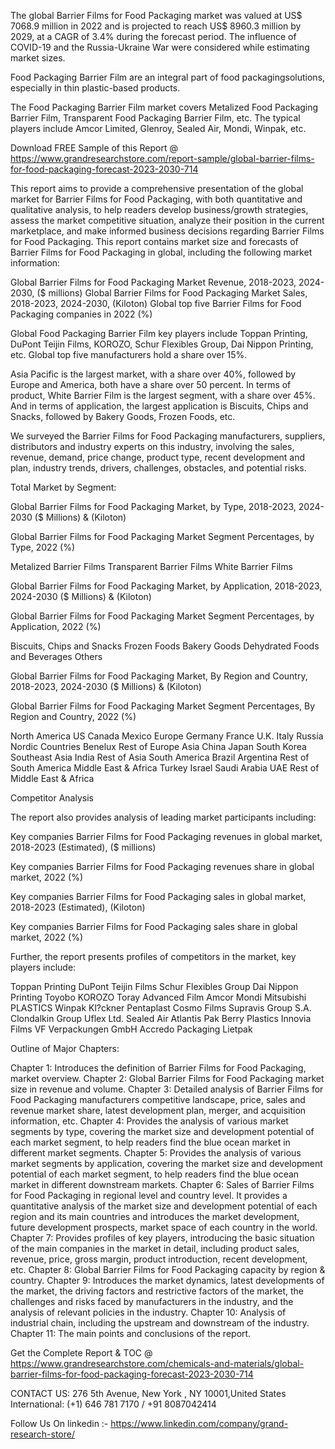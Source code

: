 
The global Barrier Films for Food Packaging market was valued at US$ 7068.9 million in 2022 and is projected to reach US$ 8960.3 million by 2029, at a CAGR of 3.4% during the forecast period. The influence of COVID-19 and the Russia-Ukraine War were considered while estimating market sizes.

Food Packaging Barrier Film are an integral part of food packagingsolutions, especially in thin plastic-based products.

The Food Packaging Barrier Film market covers Metalized Food Packaging Barrier Film, Transparent Food Packaging Barrier Film, etc. The typical players include Amcor Limited, Glenroy, Sealed Air, Mondi, Winpak, etc.

Download FREE Sample of this Report @ https://www.grandresearchstore.com/report-sample/global-barrier-films-for-food-packaging-forecast-2023-2030-714

This report aims to provide a comprehensive presentation of the global market for Barrier Films for Food Packaging, with both quantitative and qualitative analysis, to help readers develop business/growth strategies, assess the market competitive situation, analyze their position in the current marketplace, and make informed business decisions regarding Barrier Films for Food Packaging. This report contains market size and forecasts of Barrier Films for Food Packaging in global, including the following market information:

Global Barrier Films for Food Packaging Market Revenue, 2018-2023, 2024-2030, ($ millions)
Global Barrier Films for Food Packaging Market Sales, 2018-2023, 2024-2030, (Kiloton)
Global top five Barrier Films for Food Packaging companies in 2022 (%)

Global Food Packaging Barrier Film key players include Toppan Printing, DuPont Teijin Films, KOROZO, Schur Flexibles Group, Dai Nippon Printing, etc. Global top five manufacturers hold a share over 15%.

Asia Pacific is the largest market, with a share over 40%, followed by Europe and America, both have a share over 50 percent. In terms of product, White Barrier Film is the largest segment, with a share over 45%. And in terms of application, the largest application is Biscuits, Chips and Snacks, followed by Bakery Goods, Frozen Foods, etc.

We surveyed the Barrier Films for Food Packaging manufacturers, suppliers, distributors and industry experts on this industry, involving the sales, revenue, demand, price change, product type, recent development and plan, industry trends, drivers, challenges, obstacles, and potential risks.

Total Market by Segment:

Global Barrier Films for Food Packaging Market, by Type, 2018-2023, 2024-2030 ($ Millions) & (Kiloton)

Global Barrier Films for Food Packaging Market Segment Percentages, by Type, 2022 (%)

Metalized Barrier Films
Transparent Barrier Films
White Barrier Films

Global Barrier Films for Food Packaging Market, by Application, 2018-2023, 2024-2030 ($ Millions) & (Kiloton)

Global Barrier Films for Food Packaging Market Segment Percentages, by Application, 2022 (%)

Biscuits, Chips and Snacks
Frozen Foods
Bakery Goods
Dehydrated Foods and Beverages
Others

Global Barrier Films for Food Packaging Market, By Region and Country, 2018-2023, 2024-2030 ($ Millions) & (Kiloton)

Global Barrier Films for Food Packaging Market Segment Percentages, By Region and Country, 2022 (%)

North America
US
Canada
Mexico
Europe
Germany
France
U.K.
Italy
Russia
Nordic Countries
Benelux
Rest of Europe
Asia
China
Japan
South Korea
Southeast Asia
India
Rest of Asia
South America
Brazil
Argentina
Rest of South America
Middle East & Africa
Turkey
Israel
Saudi Arabia
UAE
Rest of Middle East & Africa

Competitor Analysis

The report also provides analysis of leading market participants including:

Key companies Barrier Films for Food Packaging revenues in global market, 2018-2023 (Estimated), ($ millions)

Key companies Barrier Films for Food Packaging revenues share in global market, 2022 (%)

Key companies Barrier Films for Food Packaging sales in global market, 2018-2023 (Estimated), (Kiloton)

Key companies Barrier Films for Food Packaging sales share in global market, 2022 (%)

Further, the report presents profiles of competitors in the market, key players include:

Toppan Printing
DuPont Teijin Films
Schur Flexibles Group
Dai Nippon Printing
Toyobo
KOROZO
Toray Advanced Film
Amcor
Mondi
Mitsubishi PLASTICS
Winpak
Kl?ckner Pentaplast
Cosmo Films
Supravis Group S.A.
Clondalkin Group
Uflex Ltd.
Sealed Air
Atlantis Pak
Berry Plastics
Innovia Films
VF Verpackungen GmbH
Accredo Packaging
Lietpak

Outline of Major Chapters:

Chapter 1: Introduces the definition of Barrier Films for Food Packaging, market overview.
Chapter 2: Global Barrier Films for Food Packaging market size in revenue and volume.
Chapter 3: Detailed analysis of Barrier Films for Food Packaging manufacturers competitive landscape, price, sales and revenue market share, latest development plan, merger, and acquisition information, etc.
Chapter 4: Provides the analysis of various market segments by type, covering the market size and development potential of each market segment, to help readers find the blue ocean market in different market segments.
Chapter 5: Provides the analysis of various market segments by application, covering the market size and development potential of each market segment, to help readers find the blue ocean market in different downstream markets.
Chapter 6: Sales of Barrier Films for Food Packaging in regional level and country level. It provides a quantitative analysis of the market size and development potential of each region and its main countries and introduces the market development, future development prospects, market space of each country in the world.
Chapter 7: Provides profiles of key players, introducing the basic situation of the main companies in the market in detail, including product sales, revenue, price, gross margin, product introduction, recent development, etc.
Chapter 8: Global Barrier Films for Food Packaging capacity by region & country.
Chapter 9: Introduces the market dynamics, latest developments of the market, the driving factors and restrictive factors of the market, the challenges and risks faced by manufacturers in the industry, and the analysis of relevant policies in the industry.
Chapter 10: Analysis of industrial chain, including the upstream and downstream of the industry.
Chapter 11: The main points and conclusions of the report.

Get the Complete Report & TOC @ https://www.grandresearchstore.com/chemicals-and-materials/global-barrier-films-for-food-packaging-forecast-2023-2030-714

CONTACT US:
276 5th Avenue, New York , NY 10001,United States
International: (+1) 646 781 7170 / +91 8087042414

Follow Us On linkedin :- https://www.linkedin.com/company/grand-research-store/

